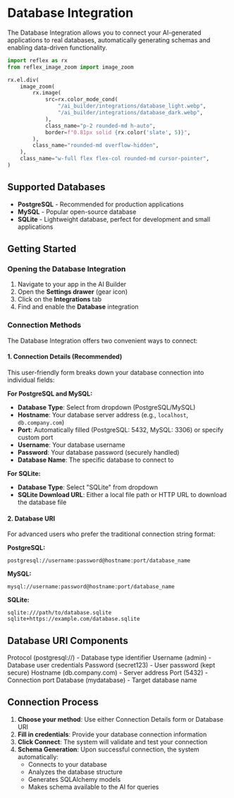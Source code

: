 # Database Integration

The Database Integration allows you to connect your AI-generated applications to real databases, automatically generating schemas and enabling data-driven functionality.

```python exec
import reflex as rx
from reflex_image_zoom import image_zoom
```

```python eval
rx.el.div(
    image_zoom(
        rx.image(
            src=rx.color_mode_cond(
                "/ai_builder/integrations/database_light.webp",
                "/ai_builder/integrations/database_dark.webp",
            ),
            class_name="p-2 rounded-md h-auto",
            border=f"0.81px solid {rx.color('slate', 5)}",
        ),
        class_name="rounded-md overflow-hidden",
    ),
    class_name="w-full flex flex-col rounded-md cursor-pointer",
)
```

## Supported Databases

- **PostgreSQL** - Recommended for production applications
- **MySQL** - Popular open-source database
- **SQLite** - Lightweight database, perfect for development and small applications

## Getting Started

### Opening the Database Integration

1. Navigate to your app in the AI Builder
2. Open the **Settings drawer** (gear icon)
3. Click on the **Integrations** tab
4. Find and enable the **Database** integration

### Connection Methods

The Database Integration offers two convenient ways to connect:

#### 1. Connection Details (Recommended)

This user-friendly form breaks down your database connection into individual fields:

**For PostgreSQL and MySQL:**
- **Database Type**: Select from dropdown (PostgreSQL/MySQL)
- **Hostname**: Your database server address (e.g., `localhost`, `db.company.com`)
- **Port**: Automatically filled (PostgreSQL: 5432, MySQL: 3306) or specify custom port
- **Username**: Your database username
- **Password**: Your database password (securely handled)
- **Database Name**: The specific database to connect to

**For SQLite:**
- **Database Type**: Select "SQLite" from dropdown
- **SQLite Download URL**: Either a local file path or HTTP URL to download the database file

#### 2. Database URI

For advanced users who prefer the traditional connection string format:

**PostgreSQL:**
```
postgresql://username:password@hostname:port/database_name
```

**MySQL:**
```
mysql://username:password@hostname:port/database_name
```

**SQLite:**
```
sqlite:///path/to/database.sqlite
sqlite+https://example.com/database.sqlite
```

## Database URI Components

Protocol (postgresql://) - Database type identifier
Username (admin) - Database user credentials
Password (secret123) - User password (kept secure)
Hostname (db.company.com) - Server address
Port (5432) - Connection port
Database (mydatabase) - Target database name

## Connection Process

1. **Choose your method**: Use either Connection Details form or Database URI
2. **Fill in credentials**: Provide your database connection information
3. **Click Connect**: The system will validate and test your connection
4. **Schema Generation**: Upon successful connection, the system automatically:
   - Connects to your database
   - Analyzes the database structure
   - Generates SQLAlchemy models
   - Makes schema available to the AI for queries
